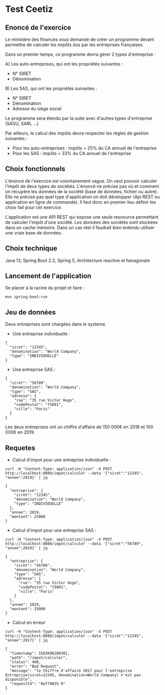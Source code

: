 # Test Ceetiz

## Enoncé de l'exercice
Le ministère des finances vous demande de créer un programme devant permettre de calculer les impôts dus par les entreprises françaises.

Dans un premier temps, ce programme devra gérer 2 types d'entreprise :

A) Les auto-entreprises, qui ont les propriétés suivantes :
- N° SIRET
- Dénomination

B) Les SAS, qui ont les propriétés suivantes :
- N° SIRET
- Dénomination
- Adresse du siège social

Le programme sera étendu par la suite avec d'autres types d'entreprise (SASU, SARL ...)

Par ailleurs, le calcul des impôts devra respecter les règles de gestion suivantes :
- Pour les auto-entreprises : impôts = 25% du CA annuel de l'entreprise
- Pour les SAS : impôts = 33% du CA annuel de l'entreprise

## Choix fonctionnels
L'énoncé de l'exercice est volontairement vague. On veut pouvoir calculer l'impôt de deux types de sociétés. L'énoncé ne précise pas où et comment on récupère les données de la société (base de données, fichier ou autre). Elle ne précise pas quel type d'application on doit développer (Api REST ou application en ligne de commande). Il faut donc en premier lieu définir les choix fait pour cet exercice.

L'application est une API REST qui expose une seule resoource permettant de calculer l'impôt d'une société. Les données des sociétés sont stockées dans un cache mémoire. Dans un cas réel il faudrait bien entendu utiliser une vraie base de données.

## Choix technique
Java 13, Spring Boot 2.2, Spring 5, Architecture reactive et hexagonale

## Lancement de l'application
Se placer à la racine du projet et faire : 
```
mvn spring-boot:run
```

## Jeu de données
Deux entreprises sont chargées dans le systeme.
- Une entreprise individuelle :
```
{
  "siret": "12345",
  "denomination": "World Company",
  "type": "INDIVIDUELLE"
}
```
- Une entreprise SAS :
```
{
  "siret": "56789",
  "denomination": "World Company",
  "type": "SAS",
  "adresse": {
    "rue": "35 rue Victor Hugo",
    "codePostal": "75001",
    "ville": "Paris"
  }
}
```
Les deux entreprises ont un chiffre d'affaire de 150 000€ en 2018 et 100 000€ en 2019.

## Requetes
- Calcul d'impot pour une entreprise individuelle :
```
curl -H "Content-Type: application/json" -X POST http://localhost:8080/impot/calculer --data '{"siret":"12345", "annee":2019}' | jq

{
  "entreprise": {
    "siret": "12345",
    "denomination": "World Company",
    "type": "INDIVIDUELLE"
  },
  "annee": 2019,
  "montant": 25000
}
```

- Calcul d'impot pour une entreprise SAS :
```
curl -H "Content-Type: application/json" -X POST http://localhost:8080/impot/calculer --data '{"siret":"56789", "annee":2019}' | jq

{
  "entreprise": {
    "siret": "56789",
    "denomination": "World Company",
    "type": "SAS",
    "adresse": {
      "rue": "35 rue Victor Hugo",
      "codePostal": "75001",
      "ville": "Paris"
    }
  },
  "annee": 2019,
  "montant": 33000
}
```

- Calcul en erreur
```
curl -H "Content-Type: application/json" -X POST http://localhost:8080/impot/calculer --data '{"siret":"12345", "annee":2017}' | jq

{
  "timestamp": 1583698200301,
  "path": "/impot/calculer",
  "status": 400,
  "error": "Bad Request",
  "message": "le Chiffre d'affaire 2017 pour l'entreprise Entreprise(siret=12345, denomination=World Company) n'est pas disponible",
  "requestId": "8ef79035-9"
}
```
